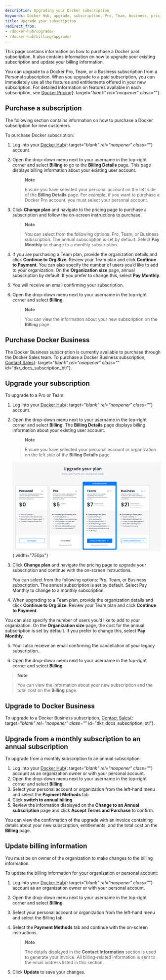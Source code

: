 ```yaml
---
description: Upgrading your Docker subscription
keywords: Docker Hub, upgrade, subscription, Pro, Team, business, pricing plan,
title: Upgrade your subscription
redirect_from:
- /docker-hub/upgrade/
- /docker-hub/billing/upgrade/
---
```


This page contains information on how to purchase a Docker paid subscription. It also contains information on how to upgrade your existing subscription and update your billing information.

You can upgrade to a Docker Pro, Team, or a Business subscription from a Personal subscription. When you upgrade to a paid subscription, you can immediately use all the features and entitlements offered in your new subscription. For detailed information on features available in each subscription, see [Docker Pricing](https://www.docker.com/pricing){: target="_blank" rel="noopener" class="_"}.

## Purchase a subscription

The following section contains information on how to purchase a Docker  subscription for new customers.

To purchase Docker subscription:

1. Log into your [Docker Hub](https://hub.docker.com){: target="_blank" rel="noopener" class="_"} account.

2. Open the drop-down menu next to your username in the top-right corner and select **Billing** to go to the **Billing Details** page. This page displays billing information about your existing user account.

   > **Note**

   > Ensure you have selected your personal account on the left side of the
   > **Billing Details** page. For example, if you want to purchase a Docker
   >  Pro account, you must select your personal account.

3. Click **Change plan** and navigate to the pricing page to purchase a subscription and follow the on-screen instructions to purchase.

    > **Note**

    > You can select from the following options: Pro, Team, or Business
    > subscription. The annual subscription is set by default. Select **Pay
    >  Monthly**  to change to a monthly subscription.

4. If you are purchasing a Team plan, provide the organization details and click **Continue to Org Size**. Review your Team plan and click **Continue to Payment**.
    You can also specify the number of users you’d like to add to your organization. On the **Organization size** page, annual subscription by default. If you prefer to change this, select **Pay Monthly**.

5. You will receive an email confirming your subscription.

8. Open the drop-down menu next to your username in the top-right corner and select **Billing**.

    >**Note**

    > You can view the information about your new subscription on the
    > **Billing** page.

## Purchase Docker Business

The Docker Business subscription is currently available to purchase through the Docker Sales team. To purchase a Docker Business subscription, [Contact Sales](https://www.docker.com/pricing/contact-sales){: target="_blank" rel="noopener" class="_" id="dkr_docs_subscription_btl"}.

## Upgrade your subscription

To upgrade to a Pro or Team:

1. Log into your [Docker Hub](https://hub.docker.com){: target="_blank" rel="noopener" class="_"} account.

2. Open the drop-down menu next to your username in the top-right corner and select **Billing**. The **Billing Details** page displays billing information about your existing user account.

    >**Note**

    > Ensure you have selected your personal account or organization on the
    > left side of the **Billing Details** page.

    ![Billing details personal account](images/billing-personal-account.png){:width="750px"}

3. Click **Change plan** and navigate the pricing page to upgrade your subscription and continue with the on-screen instructions.

    You can select from the following options: Pro, Team, or Business subscription. The annual subscription is set by default. Select Pay Monthly to change to a monthly subscription.

4. When upgrading to a Team plan, provide the organization details and click **Continue to Org Size**. Review your Team plan and click **Continue to Payment**.

 You can also specify the number of users you’d like to add to your organization. On the **Organization size** page, the cost for the annual subscription is set by default. If you prefer to change this, select **Pay Monthly**.

5. You’ll also receive an email confirming the cancellation of your legacy subscription..

6. Open the drop-down menu next to your username in the top-right corner and select **Billing**.

  >**Note**

  > You can view the information about your new subscription and the total cost
  > on the **Billing** page.

## Upgrade to Docker Business

To upgrade to a Docker Business subscription, [Contact Sales](https://www.docker.com/pricing/contact-sales){: target="_blank" rel="noopener" class="_" id="dkr_docs_subscription_btl"}.

## Upgrade from a monthly subscription to an annual subscription

To upgrade from a monthly subscription to an annual subscription:

1. Log into your [Docker Hub](https://hub.docker.com){: target="_blank" rel="noopener" class="_"} account as an organization owner or with your personal account.
2. Open the drop-down menu next to your username in the top-right corner and select **Billing**.
3. Select your personal account or organization from the left-hand menu and select the **Payment Methods** tab
4. Click **switch to annual billing**.
5. Review the information displayed on the **Change to an Annual subscription** page and click **Accept Terms and Purchase** to confirm.

You can view the confirmation of the upgrade with an invoice containing details about your new subscription, entitlements, and the total cost on the **Billing** page.

## Update billing information

You must be on owner of the organization to make changes to the billing information.

To update the billing information for your organization or personal account:

1. Log into your [Docker Hub](https://hub.docker.com){: target="_blank" rel="noopener" class="_"} account as an organization owner or with your personal account.

2. Open the drop-down menu next to your username in the top-right corner and select **Billing**.

3. Select your personal account or organization from the left-hand menu and select the Billing tab.

4. Select the **Payment Methods**  tab and continue with the on-screen instructions.

    > **Note**
    >
    > The details displayed in the **Contact Information** section is used to generate your invoice. All billing-related information is sent to the email address listed in this section.

6. Click **Update** to save your changes.

